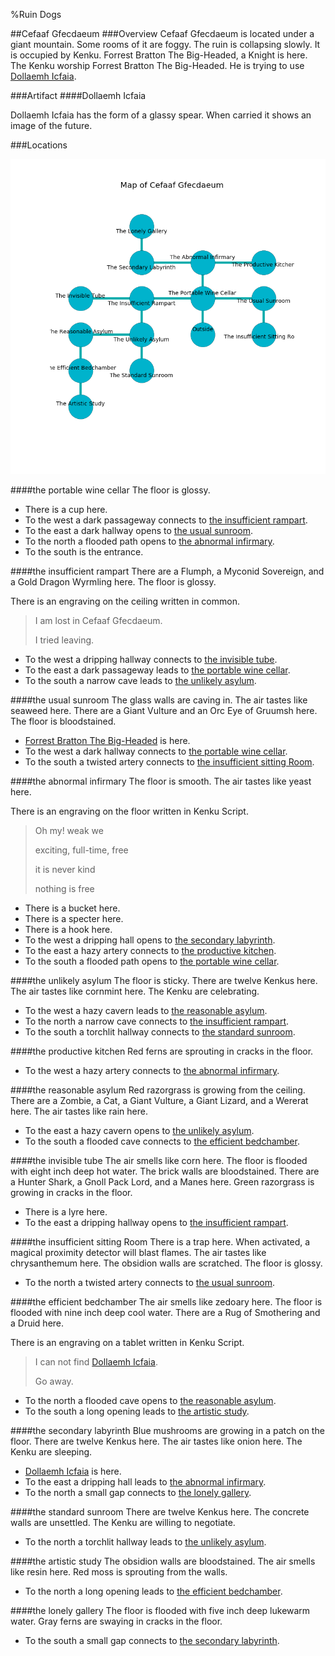 %Ruin Dogs

##Cefaaf Gfecdaeum
###Overview
Cefaaf Gfecdaeum is located under a giant mountain. Some rooms of it are foggy. The ruin is collapsing slowly. It is occupied by Kenku. <a name="Forrest-Bratton-The-Big-Headed"></a>Forrest Bratton The Big-Headed, a Knight is here. The Kenku worship Forrest Bratton The Big-Headed. He  is trying to use [Dollaemh Icfaia](#Dollaemh-Icfaia). 



###Artifact
####<a name="Dollaemh-Icfaia"></a>Dollaemh Icfaia


Dollaemh Icfaia has the form of a glassy spear. When carried it shows an image of the future. 





###Locations


![](../v2/images/Cefaaf-Gfecdaeum.png)

####<a name="the-portable-wine-cellar"></a>the portable wine cellar
The floor is glossy. 



* There is a cup here.
* To the west a dark passageway connects to [the insufficient rampart](#the-insufficient-rampart).
* To the east a dark hallway opens to [the usual sunroom](#the-usual-sunroom).
* To the north a flooded path opens to [the abnormal infirmary](#the-abnormal-infirmary).
* To the south is the entrance.


####<a name="the-insufficient-rampart"></a>the insufficient rampart
There are a Flumph, a Myconid Sovereign, and a Gold Dragon Wyrmling here. The floor is glossy. 

There is an engraving on the ceiling written in common. 

> I am lost in Cefaaf Gfecdaeum.
>
> I tried leaving.
>


* To the west a dripping hallway connects to [the invisible tube](#the-invisible-tube).
* To the east a dark passageway leads to [the portable wine cellar](#the-portable-wine-cellar).
* To the south a narrow cave leads to [the unlikely asylum](#the-unlikely-asylum).


####<a name="the-usual-sunroom"></a>the usual sunroom
The glass walls are caving in. The air tastes like seaweed here. There are a Giant Vulture and an Orc Eye of Gruumsh here. The floor is bloodstained. 



* [Forrest Bratton The Big-Headed](#Forrest-Bratton-The-Big-Headed) is here.
* To the west a dark hallway connects to [the portable wine cellar](#the-portable-wine-cellar).
* To the south a twisted artery connects to [the insufficient sitting Room](#the-insufficient-sitting-Room).


####<a name="the-abnormal-infirmary"></a>the abnormal infirmary
The floor is smooth. The air tastes like yeast here. 

There is an engraving on the floor written in Kenku Script. 

> Oh my! weak we
>
> exciting, full-time, free
>
> it is never kind
>
> nothing is free
>


* There is a bucket here.
* There is a specter here.
* There is a hook here.
* To the west a dripping hall opens to [the secondary labyrinth](#the-secondary-labyrinth).
* To the east a hazy artery connects to [the productive kitchen](#the-productive-kitchen).
* To the south a flooded path opens to [the portable wine cellar](#the-portable-wine-cellar).


####<a name="the-unlikely-asylum"></a>the unlikely asylum
The floor is sticky. There are twelve Kenkus here. The air tastes like cornmint here. The Kenku are celebrating. 



* To the west a hazy cavern leads to [the reasonable asylum](#the-reasonable-asylum).
* To the north a narrow cave connects to [the insufficient rampart](#the-insufficient-rampart).
* To the south a torchlit hallway connects to [the standard sunroom](#the-standard-sunroom).


####<a name="the-productive-kitchen"></a>the productive kitchen
Red ferns are sprouting in cracks in the floor. 



* To the west a hazy artery connects to [the abnormal infirmary](#the-abnormal-infirmary).


####<a name="the-reasonable-asylum"></a>the reasonable asylum
Red razorgrass is growing from the ceiling. There are a Zombie, a Cat, a Giant Vulture, a Giant Lizard, and a Wererat here. The air tastes like rain here. 



* To the east a hazy cavern opens to [the unlikely asylum](#the-unlikely-asylum).
* To the south a flooded cave connects to [the efficient bedchamber](#the-efficient-bedchamber).


####<a name="the-invisible-tube"></a>the invisible tube
The air smells like corn here. The floor is flooded with eight inch deep hot water. The brick walls are bloodstained. There are a Hunter Shark, a Gnoll Pack Lord, and a Manes here. Green razorgrass is growing in cracks in the floor. 



* There is a lyre here.
* To the east a dripping hallway opens to [the insufficient rampart](#the-insufficient-rampart).


####<a name="the-insufficient-sitting-Room"></a>the insufficient sitting Room
There is a trap here. When activated, a magical proximity detector will blast flames. The air tastes like chrysanthemum here. The obsidion walls are scratched. The floor is glossy. 



* To the north a twisted artery connects to [the usual sunroom](#the-usual-sunroom).


####<a name="the-efficient-bedchamber"></a>the efficient bedchamber
The air smells like zedoary here. The floor is flooded with nine inch deep cool water. There are a Rug of Smothering and a Druid here. 

There is an engraving on a tablet written in Kenku Script. 

> I can not find [Dollaemh Icfaia](#Dollaemh-Icfaia).
>
> Go away.
>


* To the north a flooded cave opens to [the reasonable asylum](#the-reasonable-asylum).
* To the south a long opening leads to [the artistic study](#the-artistic-study).


####<a name="the-secondary-labyrinth"></a>the secondary labyrinth
Blue mushrooms are growing in a patch on the floor. There are twelve Kenkus here. The air tastes like onion here. The Kenku are sleeping. 



* [Dollaemh Icfaia](#Dollaemh-Icfaia) is here.
* To the east a dripping hall leads to [the abnormal infirmary](#the-abnormal-infirmary).
* To the north a small gap connects to [the lonely gallery](#the-lonely-gallery).


####<a name="the-standard-sunroom"></a>the standard sunroom
There are twelve Kenkus here. The concrete walls are unsettled. The Kenku are willing to negotiate. 



* To the north a torchlit hallway leads to [the unlikely asylum](#the-unlikely-asylum).


####<a name="the-artistic-study"></a>the artistic study
The obsidion walls are bloodstained. The air smells like resin here. Red moss is sprouting from the walls. 



* To the north a long opening leads to [the efficient bedchamber](#the-efficient-bedchamber).


####<a name="the-lonely-gallery"></a>the lonely gallery
The floor is flooded with five inch deep lukewarm water. Gray ferns are swaying in cracks in the floor. 



* To the south a small gap connects to [the secondary labyrinth](#the-secondary-labyrinth).


